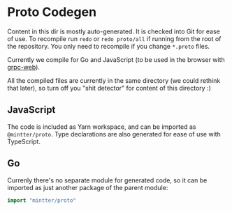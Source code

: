 # Proto Codegen

Content in this dir is mostly auto-generated. It is checked into Git for ease of
use. To recompile run `redo` or `redo proto/all` if running from the root of the
repository. You only need to recompile if you change `*.proto` files.

Currently we compile for Go and JavaScript (to be used in the browser with
[grpc-web](https://github.com/grpc/grpc-web)).

All the compiled files are currently in the same directory (we could rethink
that later), so turn off you "shit detector" for content of this directory :)

## JavaScript

The code is included as Yarn workspace, and can be imported as `@mintter/proto`.
Type declarations are also generated for ease of use with TypeScript.

## Go

Currenly there's no separate module for generated code, so it can be imported as
just another package of the parent module:

```go
import "mintter/proto"
```
